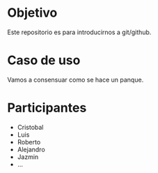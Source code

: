 # Objetivo

Este repositorio es para 
introducirnos a 
git/github.

# Caso de uso 

Vamos a consensuar como se 
hace un panque.

# Participantes

- Cristobal
- Luis
- Roberto
- Alejandro
- Jazmin
- ...
